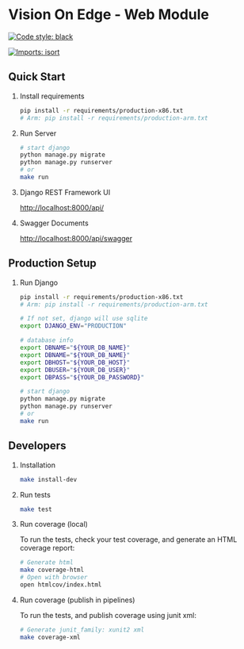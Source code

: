 # Vision On Edge - Web Module

[![Code style: black](https://img.shields.io/badge/code%20style-black-000000.svg)](https://github.com/psf/black)

[![Imports: isort](https://img.shields.io/badge/%20imports-isort-%231674b1?style=flat&labelColor=00000)](https://pycqa.github.io/isort/)

## Quick Start

1. Install requirements

   ```bash
   pip install -r requirements/production-x86.txt
   # Arm: pip install -r requirements/production-arm.txt
   ```

2. Run Server

   ```bash
   # start django
   python manage.py migrate
   python manage.py runserver
   # or
   make run
   ```

3. Django REST Framework UI

   [http://localhost:8000/api/](http://localhost:8000/api/)

4. Swagger Documents

   [http://localhost:8000/api/swagger](http://localhost:8000/api/swagger)

## Production Setup

1. Run Django

   ```bash
   pip install -r requirements/production-x86.txt
   # Arm: pip install -r requirements/production-arm.txt

   # If not set, django will use sqlite
   export DJANGO_ENV="PRODUCTION"

   # database info
   export DBNAME="${YOUR_DB_NAME}"
   export DBNAME="${YOUR_DB_NAME}"
   export DBHOST="${YOUR_DB_HOST}"
   export DBUSER="${YOUR_DB_USER}"
   export DBPASS="${YOUR_DB_PASSWORD}"

   # start django
   python manage.py migrate
   python manage.py runserver
   # or
   make run
   ```

## Developers

1. Installation

   ```bash
   make install-dev
   ```

2. Run tests

   ```bash
   make test
   ```

3. Run coverage (local)

   To run the tests, check your test coverage, and generate an HTML coverage report:

   ```bash
   # Generate html
   make coverage-html
   # Open with browser
   open htmlcov/index.html
   ```

4. Run coverage (publish in pipelines)

   To run the tests, and publish coverage using junit xml:

   ```bash
   # Generate junit_family: xunit2 xml
   make coverage-xml
   ```
